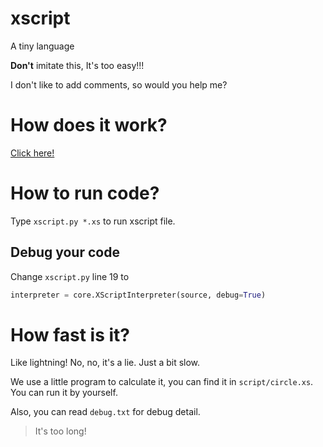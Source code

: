 # xscript
A tiny language

**Don't** imitate this, It's too easy!!!

I don't like to add comments, so would you help me?

# How does it work?
[Click here!](howto.md)

# How to run code?
Type `xscript.py *.xs` to run xscript file.

## Debug your code
Change `xscript.py` line 19 to
```python
interpreter = core.XScriptInterpreter(source, debug=True)
```

# How fast is it?
Like lightning! No, no, it's a lie. Just a bit slow.

We use a little program to calculate it, you can find it in `script/circle.xs`.
You can run it by yourself.

Also, you can read `debug.txt` for debug detail.
> It's too long!
